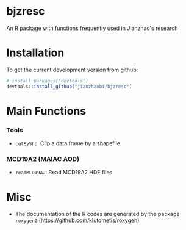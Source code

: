 

# bjzresc
An R package with functions frequently used in Jianzhao's research
# Installation
To get the current development version from github:
``` R
# install.packages("devtools")
devtools::install_github("jianzhaobi/bjzresc")
```
# Main Functions
### Tools
* `cutByShp`: Clip a data frame by a shapefile
### MCD19A2 (MAIAC AOD)
* `readMCD19A2`: Read MCD19A2 HDF files 

# Misc
* The documentation of the R codes are generated by the package `roxygen2` (https://github.com/klutometis/roxygen)
<!--stackedit_data:
eyJoaXN0b3J5IjpbMzI4MTE0ODE0LDExNjEzNjEwNywxMDk5OD
k3Njg4XX0=
-->